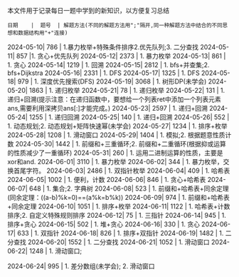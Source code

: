 本文件用于记录每日一题中学到的新知识，以方便复习总结

    日期    |  题号  | 解题方法(不同的解题方法用";"隔开,同一种解题方法中结合的不同思想和数据结构用"+"连接)
2024-05-10| 786  | 1.暴力枚举+特殊条件排序2.优先队列;3. 二分查找
2024-05-11| 857  |1. 贪心+优先队列
2024-05-12| 2373 | 1. 暴力枚举
2024-05-13| 861  | 1. 贪心
2024-05-14| 1219 | 1. 回溯
2024-05-15| 2812 | 1. bfs+并查集;2. bfs+Dijkstra
2024-05-16| 2331 | 1. DFS
2024-05-17| 1325 | 1. DFS
2024-05-18| 979  | 1. 深度优先搜索(DFS)
2024-05-19| 3068 | 1. 树形DP(未学会)
2024-05-20| 1863 | 1. 递归枚举
2024-05-21|  78  | 1. 递归枚举
2024-05-22| 131  | 1. 递归+回溯(提示注意：在递归函数中，要想给一个列表ret中添加一个列表元素ans,需要利用深拷贝ans[:]才能完成。)
2024-05-23| 2597 | 1. 递归+回溯
2024-05-24| 1255 | 1. 递归回溯
2024-05-25| 140  | 1. 递归+回溯
2024-05-26| 552  | 1. 动态规划;2. 动态规划+矩阵快速幂(未学会)
2024-05-27| 1234 | 1. 排序+枚举
2024-05-28| 1208 | 1. 滑动窗口
2024-05-29| 1404 | 1. 模拟;2. 根据题意性质计数
2024-05-30| 1442 | 1. 前缀和+三重循环;2. 前缀和+二重循环(根据抑或运算的性质减少了一重循环)
2024-05-31| 260  | 1. 运用二进制运算的性质，主要是xor和and.
2024-06-01| 3110 | 1. 暴力枚举
2024-06-02| 344  | 1. 暴力枚举，交换首尾字符。
2024-06-03| 2486 | 1. 双指针枚举
2024-06-04| 409  | 1. 哈希表
2024-06-05| 1002 | 1. 便利，计数
2024-06-06| 846  | 1. 贪心+哈希表
2024-06-07| 648  | 1. 集合;2. 字典树
2024-06-08| 523  | 1. 前缀和+哈希表+同余定理(同余定理：((a-b)%k=0)==(a%k=b%k))
2024-06-09| 974  | 1. 前缀和+哈希表+同余定理
2024-06-10| 1051 | 1. 排序+枚举
2024-06-11| 1122 | 1. 哈希表+计数排序;2. 自定义特殊规则排序
2024-06-12|  75  | 1. 三指针
2024-06-14| 945  | 1. 排序+贪心
2024-06-15| 502  | 1. 堆+贪心
2024-06-16| 330  | 1. 贪心
2024-06-17| 633  | 1. 双指针
2024-06-18| 826  | 1. 排序+双指针
2024-06-19| 1482 | 1. 二分查找
2024-06-20| 1552 | 1. 二分查找
2024-06-21| 1052 | 1. 滑动窗口
2024-06-22| 1248 | 1. 滑动窗口; 

2024-06-24| 995  | 1. 差分数组(未学会); 2. 滑动窗口